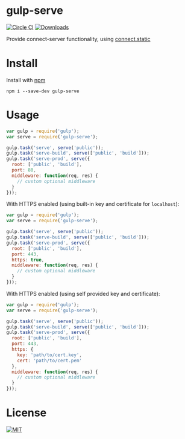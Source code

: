 gulp-serve
==========
[![Circle CI](https://circleci.com/gh/nkt/gulp-serve/tree/master.svg?style=svg)](https://circleci.com/gh/nkt/gulp-serve/tree/master)
[![Downloads](https://img.shields.io/npm/dm/gulp-serve.svg)](https://www.npmjs.com/package/gulp-serve)

Provide connect-server functionality, using [connect.static](http://www.senchalabs.org/connect/static.html)

Install
=======
Install with [npm](https://npmjs.org/)

    npm i --save-dev gulp-serve

Usage
=====

```js
var gulp = require('gulp');
var serve = require('gulp-serve');

gulp.task('serve', serve('public'));
gulp.task('serve-build', serve(['public', 'build']));
gulp.task('serve-prod', serve({
  root: ['public', 'build'],
  port: 80,
  middleware: function(req, res) {
    // custom optional middleware
  }
}));
```

With HTTPS enabled (using built-in key and certificate for `localhost`):
```js
var gulp = require('gulp');
var serve = require('gulp-serve');

gulp.task('serve', serve('public'));
gulp.task('serve-build', serve(['public', 'build']));
gulp.task('serve-prod', serve({
  root: ['public', 'build'],
  port: 443,
  https: true,
  middleware: function(req, res) {
    // custom optional middleware
  }
}));
```

With HTTPS enabled (using self provided key and certificate):
```js
var gulp = require('gulp');
var serve = require('gulp-serve');

gulp.task('serve', serve('public'));
gulp.task('serve-build', serve(['public', 'build']));
gulp.task('serve-prod', serve({
  root: ['public', 'build'],
  port: 443,
  https: {
    key: 'path/to/cert.key',
    cert: 'path/to/cert.pem'
  },
  middleware: function(req, res) {
    // custom optional middleware
  }
}));
```

License
=====

[![MIT](https://img.shields.io/npm/l/express.svg)](LICENSE)

